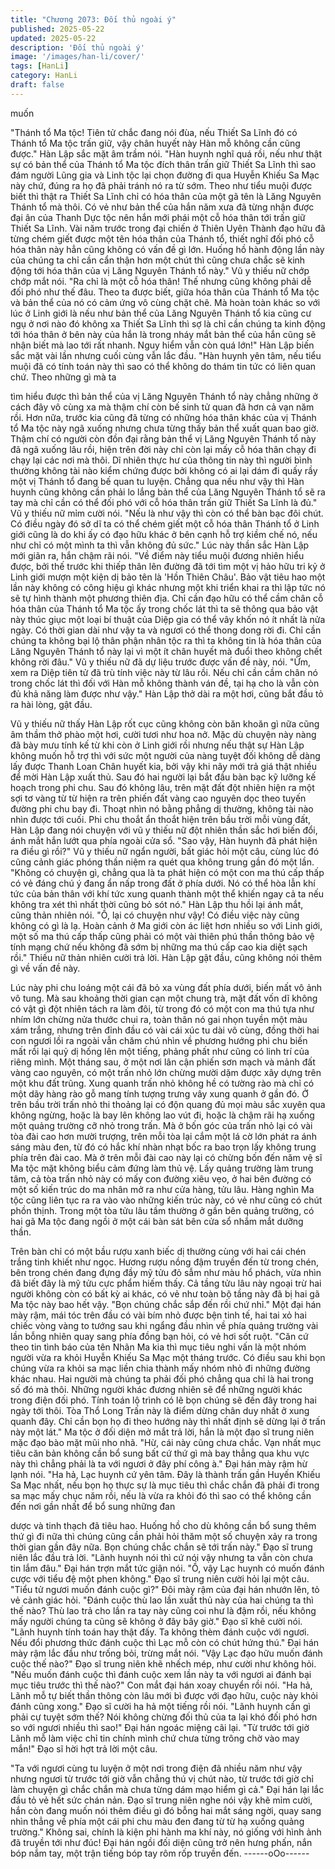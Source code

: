 ```yaml
---
title: "Chương 2073: Đối thủ ngoài ý"
published: 2025-05-22
updated: 2025-05-22
description: 'Đối thủ ngoài ý'
image: '/images/han-li/cover/'
tags: [HanLi]
category: HanLi
draft: false
---
```


muốn

"Thánh tổ Ma tộc! Tiên tử chắc đang nói đùa, nếu Thiết Sa Lĩnh
đó có Thánh tổ Ma tộc trấn giữ, vậy chân huyết này Hàn mỗ
không cần cũng được." Hàn Lập sắc mặt âm trầm nói.
"Hàn huynh nghĩ quá rồi, nếu như thật sự có bản thể của Thánh tổ
Ma tộc đích thân trấn giữ Thiết Sa Lĩnh thì sao đám người Lũng
gia và Linh tộc lại chọn đường đi qua Huyễn Khiếu Sa Mạc này
chứ, đúng ra họ đã phải tránh nó ra từ sớm. Theo như tiểu muội
được biết thì thật ra Thiết Sa Lĩnh chỉ có hóa thân của một gã tên
là Lăng Nguyên Thánh tổ mà thôi. Có vẻ như bản thể của hắn
năm xưa đã từng nhận được đại ân của Thanh Dực tộc nên hắn
mới phái một cỗ hóa thân tới trấn giữ Thiết Sa Lĩnh. Vài năm trước
trong đại chiến ở Thiên Uyên Thành đạo hữu đã từng chém giết
được một tên hóa thân của Thánh tổ, thiết nghĩ đối phó cỗ hóa
thân này hẳn cũng không có vấn đề gì lớn. Huống hồ hành động
lần này của chúng ta chỉ cần cẩn thận hơn một chút thì cũng chưa
chắc sẽ kinh động tới hóa thân của vị Lăng Nguyên Thánh tổ
này." Vũ y thiếu nữ chớp chớp mắt nói.
"Ra chỉ là một cỗ hóa thân! Thế nhưng cũng không phải dễ đối
phó như thế đâu. Theo ta được biết, giữa hóa thân của Thánh tổ
Ma tộc và bản thể của nó có cảm ứng vô cùng chặt chẽ. Mà hoàn
toàn khác so với lúc ở Linh giới là nếu như bản thể của Lăng
Nguyên Thánh tổ kia cũng cư ngụ ở nơi nào đó không xa Thiết Sa
Lĩnh thì sợ là chỉ cần chúng ta kinh động tới hóa thân ở bên này
của hắn là trong nháy mắt bản thể của hắn cũng sẽ nhận biết mà
lao tới rất nhanh. Nguy hiểm vẫn còn quá lớn!" Hàn Lập biến sắc
mặt vài lần nhưng cuối cùng vẫn lắc đầu.
"Hàn huynh yên tâm, nếu tiểu muội đã có tính toán này thì sao có
thể không do thám tin tức có liên quan chứ. Theo những gì mà ta

tìm hiểu được thì bản thể của vị Lăng Nguyên Thánh tổ này chẳng
những ở cách đây vô cùng xa mà thậm chí còn bế sinh tử quan
đã hơn cả vạn năm rồi. Hơn nữa, trước kia cũng đã từng có
những hóa thân khác của vị Thánh tổ Ma tộc này ngã xuống
nhưng chưa từng thấy bản thể xuất quan bao giờ. Thậm chí có
người còn đồn đại rằng bản thể vị Lăng Nguyên Thánh tổ này đã
ngã xuống lâu rồi, hiện trên đời này chỉ còn lại mấy cỗ hóa thân
chạy đi chạy lại các nơi mà thôi. Dĩ nhiên thực hư của thông tin
này thì người bình thường không tài nào kiểm chứng được bởi
không có ai lại dám đi quấy rầy một vị Thánh tổ đang bế quan tu
luyện. Chẳng qua nếu như vậy thì Hàn huynh cũng không cần
phải lo lắng bản thể của Lăng Nguyên Thánh tổ sẽ ra tay mà chỉ
cần có thể đối phó với cỗ hóa thân trấn giữ Thiết Sa Lĩnh là đủ."
Vũ y thiếu nữ mỉm cười nói.
"Nếu là như vậy thì còn có thể bàn bạc đôi chút. Có điều ngày đó
sở dĩ ta có thể chém giết một cỗ hóa thân Thánh tổ ở Linh giới
cũng là do khi ấy có đạo hữu khác ở bên cạnh hỗ trợ kiềm chế nó,
nếu như chỉ có một mình ta thì vẫn không đủ sức." Lúc này thần
sắc Hàn Lập mới giãn ra, hắn chậm rãi nói.
"Về điểm này tiểu muội đương nhiên hiểu được, bởi thế trước khi
thiếp thân lên đường đã tới tìm một vị hảo hữu tri kỷ ở Linh giới
mượn một kiện dị bảo tên là 'Hồn Thiên Châu'. Bảo vật tiêu hao
một lần này không có công hiệu gì khác nhưng một khi triển khai
ra thì lập tức nó sẽ tự hình thành một phương thiên địa. Chỉ cần
đạo hữu có thể cầm chân cỗ hóa thân của Thánh tổ Ma tộc ấy
trong chốc lát thì ta sẽ thông qua bảo vật này thúc giục một loại bí
thuật của Diệp gia có thể vây khốn nó ít nhất là nửa ngày. Có thời
gian dài như vậy ta và ngươi có thể thong dong rời đi. Chỉ cần
chúng ta không bại lộ thân phận nhân tộc ra thì ta không tin là hóa
thân của Lăng Nguyên Thánh tổ này lại vì một ít chân huyết mà
đuổi theo không chết không rời đâu." Vũ y thiếu nữ đã dự liệu
trước được vấn đề này, nói.
"Ừm, xem ra Diệp tiên tử đã trù tính việc này từ lâu rồi. Nếu chỉ
cần cầm chân nó trong chốc lát thì đối với Hàn mỗ không thành
ván đề, tại hạ cho là vẫn còn đủ khả năng làm được như vậy."
Hàn Lập thở dài ra một hơi, cũng bắt đầu tỏ ra hài lòng, gật đầu.

Vũ y thiếu nữ thấy Hàn Lập rốt cục cũng không còn băn khoăn gì
nữa cũng âm thầm thở phào một hơi, cười tươi như hoa nở.
Mặc dù chuyện này nàng đã bày mưu tính kế từ khi còn ở Linh
giới rồi nhưng nếu thật sự Hàn Lập không muốn hỗ trợ thì với sức
một người của nàng tuyệt đối không dễ dàng lấy được Thanh
Loan Chân huyết kia, bởi vậy khi nãy mới trả giá thật nhiều để
mời Hàn Lập xuất thủ.
Sau đó hai người lại bắt đầu bàn bạc kỹ lưỡng kế hoạch trong phi
chu.
Sau đó không lâu, trên mặt đất đột nhiên hiện ra một sợi tơ vàng
từ từ hiện ra trên phiến đất vàng cao nguyên dọc theo tuyến
đường phi chu bay đi.
Thoạt nhìn nó bằng phẳng dị thường, không tài nào nhìn được tới
cuối.
Phi chu thoắt ẩn thoắt hiện trên bầu trời mỗi vùng đất, Hàn Lập
đang nói chuyện với vũ y thiếu nữ đột nhiên thần sắc hơi biến đổi,
ánh mắt hắn lướt qua phía ngoài cửa sổ.
"Sao vậy, Hàn huynh đã phát hiện ra điều gì rồi?" Vũ y thiếu nữ
ngẩn người, bất giác hỏi một câu, cùng lúc đó cũng cảnh giác
phóng thần niệm ra quét qua không trung gần đó một lần.
"Không có chuyện gì, chẳng qua là ta phát hiện có một con ma
thú cấp thấp có vẻ đáng chú ý đang ẩn nấp trong đất ở phía dưới.
Nó có thể hòa lẫn khí tức của bản thân với khí tức xung quanh
thành một thể khiến ngay cả ta nếu không tra xét thì nhất thời
cũng bỏ sót nó." Hàn Lập thu hồi lại ánh mắt, cũng thản nhiên nói.
"Ồ, lại có chuyện như vậy! Có điều việc này cũng không có gì là
lạ. Hoàn cảnh ở Ma giới còn ác liệt hơn nhiều so với Linh giới, một
số ma thú cấp thấp cũng phải có một vài thiên phú thần thông bảo
vệ tính mạng chứ nếu không đã sớm bị những ma thú cấp cao kia
diệt sạch rồi." Thiếu nữ thản nhiên cười trả lời.
Hàn Lập gật đầu, cũng không nói thêm gì về vấn đề này.

Lúc này phi chu loáng một cái đã bỏ xa vùng đất phía dưới, biến
mất vô ảnh vô tung.
Mà sau khoảng thời gian cạn một chung trà, mặt đất vốn dĩ không
có vật gì đột nhiên tách ra làm đôi, từ trong đó có một con ma thú
tựa như nhím lớn chừng nửa thước chui ra, toàn thân nó gai
nhọn tuyền một màu xám trắng, nhưng trên đỉnh đầu có vài cái
xúc tu dài vô cùng, đồng thời hai con ngươi lồi ra ngoài vẫn chăm
chú nhìn về phương hướng phi chu biến mất rồi lại quỷ dị hống
lên một tiếng, phảng phất như cũng có linh trí của riêng mình.
Một tháng sau, ở một nơi lân cận phiến sơn mạch và mảnh đất
vàng cao nguyên, có một trấn nhỏ lớn chừng mười dặm được xây
dựng trên một khu đất trũng.
Xung quanh trấn nhỏ không hề có tường rào mà chỉ có một dãy
hàng rào gỗ mang tính tượng trưng vây xung quanh ở gần đó.
Ở trên bầu trời trấn nhỏ thi thoảng lại có độn quang đủ mọi màu
sắc xuyên qua không ngừng, hoặc là bay lên không lao vút đi,
hoặc là chậm rãi hạ xuống một quảng trường cỡ nhỏ trong trấn.
Mà ở bốn góc của trấn nhỏ lại có vài tòa đài cao hơn mười
trượng, trên mỗi tòa lại cắm một lá cờ lớn phát ra ánh sáng màu
đen, từ đó có hắc khí nhàn nhạt bốc ra bao trọn lấy không trung
phía trên đài cao.
Mà ở trên mỗi đài cao này lại có chừng bốn đến năm vệ sĩ Ma tộc
mặt không biểu cảm đứng làm thủ vệ.
Lấy quảng trường làm trung tâm, cả tòa trấn nhỏ này có mấy con
đường xiêu vẹo, ở hai bên đường có một số kiến trúc do ma nhân
mở ra như cửa hàng, tửu lâu. Hàng nghìn Ma tộc cũng liên tục ra
ra vào vào những kiến trúc này, có vẻ như cũng có chút phồn
thịnh.
Trong một tòa tửu lâu tầm thường ở gần bên quảng trường, có
hai gã Ma tộc đang ngồi ở một cái bàn sát bên cửa sổ nhắm mắt
dưỡng thần.

Trên bàn chỉ có một bầu rượu xanh biếc dị thường cùng với hai
cái chén trắng tinh khiết như ngọc.
Hương rượu nồng đậm truyền đến từ trong chén, bên trong chén
đang đựng đầy mỹ tửu đỏ sẫm như màu hổ phách, vừa nhìn đã
biết đây là mỹ tửu cực phẩm hiếm thấy.
Cả tầng tửu lâu này ngoại trừ hai người không còn có bất kỳ ai
khác, có vẻ như toàn bộ tầng này đã bị hai gã Ma tộc này bao hết
vậy.
"Bọn chúng chắc sắp đến rồi chứ nhỉ." Một đại hán mày rậm, mái
tóc trên đầu có vài bím nhỏ được bện tinh tế, hai tai xỏ hai chiếc
vòng vàng to tướng sau khi ngẩng đầu nhìn về phía quảng trường
vài lần bỗng nhiên quay sang phía đồng bạn hỏi, có vẻ hơi sốt
ruột.
"Căn cứ theo tin tình báo của tên Nhãn Ma kia thì mục tiêu nghi
vấn là một nhóm người vừa ra khỏi Huyễn Khiếu Sa Mạc một
tháng trước. Có điều sau khi bọn chúng vừa ra khỏi sa mạc liền
chia thành mấy nhóm nhỏ đi những đường khác nhau. Hai người
mà chúng ta phải đối phó chẳng qua chỉ là hai trong số đó mà
thôi. Những người khác đương nhiên sẽ để những người khác
trong điện đối phó. Tính toán lộ trình có lẽ bọn chúng sẽ đến đây
trong hai ngày tới thôi. Tòa Thổ Long Trấn này là điểm dừng chân
duy nhất ở xung quanh đây. Chỉ cần bọn họ đi theo hướng này thì
nhất định sẽ dừng lại ở trấn này một lát." Ma tộc ở đối diện mở
mắt trả lời, hắn là một đạo sĩ trung niên mặc đạo bào mặt mũi nho
nhã.
"Hừ, cái này cũng chưa chắc. Vạn nhất mục tiêu căn bản không
cần bổ sung bất cứ thứ gì mà bay thẳng qua khu vực này thì
chẳng phải là ta với ngươi ở đây phí công à." Đại hán mày rậm hừ
lạnh nói.
"Ha hả, Lạc huynh cứ yên tâm. Đây là thành trấn gần Huyến
Khiếu Sa Mạc nhất, nếu bọn họ thực sự là mục tiêu thì chắc chắn
đã phải đi trong sa mạc mấy chục năm rồi, nếu là vừa ra khỏi đó
thì sao có thể không cần đến nơi gần nhất để bổ sung những đan

dược và tinh thạch đã tiêu hao. Huống hồ cho dù không cần bổ
sung thêm thứ gì đi nữa thì chúng cũng cần phải hỏi thăm một số
chuyện xảy ra trong thời gian gần đây nữa. Bọn chúng chắc chắn
sẽ tới trấn này." Đạo sĩ trung niên lắc đầu trả lời.
"Lãnh huynh nói thì cứ nói vậy nhưng ta vẫn còn chưa tin lắm
đâu." Đại hán trợn mắt tức giận nói.
"Ồ, vậy Lạc huynh có muốn đánh cược với tiểu đệ một phen
không." Đạo sĩ trung niên cười hỏi lại một câu.
"Tiểu tử ngươi muốn đánh cuộc gì?" Đôi mày rậm của đại hán
nhướn lên, tỏ vẻ cảnh giác hỏi.
"Đánh cuộc thù lao lần xuất thủ này của hai chúng ta thì thế nào?
Thù lao trả cho lần ra tay này cũng coi như là đậm rồi, nếu không
mấy người chúng ta cũng sẽ không ở đây bây giờ." Đạo sĩ khẽ
cười nói.
"Lãnh huynh tính toán hay thật đấy. Ta không thèm đánh cuộc với
ngươi. Nếu đổi phương thức đánh cuộc thì Lạc mỗ còn có chút
hứng thú." Đại hán mày rậm lắc đầu như trống bỏi, trừng mắt nói.
"Vậy Lạc đạo hữu muốn đánh cuộc thế nào?" Đạo sĩ trung niên
khẽ nhếch mép, như cười như không hỏi.
"Nếu muốn đánh cuộc thì đánh cuộc xem lần này ta với ngươi ai
đánh bại mục tiêu trước thì thế nào?" Con mắt đại hán xoay
chuyển rồi nói.
"Ha hả, Lãnh mỗ tự biết thần thông còn lâu mới bì được với đạo
hữu, cuộc này khỏi đánh cũng xong." Đạo sĩ cười ha hả một tiếng
rồi nói.
"Lãnh huynh cần gì phải cự tuyệt sớm thế? Nói không chừng đối
thủ của ta lại khó đối phó hơn so với ngươi nhiều thì sao!" Đại hán
ngoác miệng cãi lại.
"Từ trước tới giờ Lãnh mỗ làm việc chỉ tin chính mình chứ chưa
từng trông chờ vào may mắn!" Đạo sĩ hời hợt trả lời một câu.

"Ta với ngươi cùng tu luyện ở một nơi trong điện đã nhiều năm
như vậy nhưng ngươi từ trước tới giờ vẫn chẳng thú vị chút nào,
từ trước tới giờ chỉ làm chuyện gì chắc chắn mà chưa từng dám
mạo hiểm gì cả." Đại hán lại lắc đầu tỏ vẻ hết sức chán nản.
Đạo sĩ trung niên nghe nói vậy khẽ mỉm cười, hắn còn đang muốn
nói thêm điều gì đó bỗng hai mắt sáng ngời, quay sang nhìn
thẳng về phía một cái phi chu màu đen đang từ từ hạ xuống
quảng trường."
Không sai, chính là kiện phi hành ma khí này, nó giống với hình
ảnh đã truyền tới như đúc! Đại hán ngồi đối diện cũng trở nên
hưng phấn, nắn bóp nắm tay, một trận tiếng bóp tay rôm rốp
truyền đến.
------oOo------

